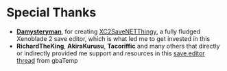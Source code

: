 # Special Thanks

- [**Damysteryman**](https://gitlab.com/damysteryman), for creating [XC2SaveNETThingy](https://gitlab.com/damysteryman/XC2SaveNETThingy), a fully fludged Xenoblade 2 save editor, which is what led me to get invested in this
- **RichardTheKing**, **AkiraKurusu**, **Tacoriffic** and many others that directly or indirectly provided me support and resources in this [save editor thread](https://gbatemp.net/threads/xc2savenetthingy-a-xenoblade-chronicles-2-save-editor.512217/) from gbaTemp 
